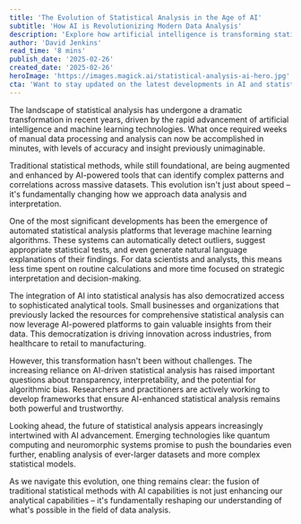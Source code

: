 ```yaml
---
title: 'The Evolution of Statistical Analysis in the Age of AI'
subtitle: 'How AI is Revolutionizing Modern Data Analysis'
description: 'Explore how artificial intelligence is transforming statistical analysis, making sophisticated data analytics more accessible and powerful while raising important questions about transparency and reliability in the age of AI-driven analysis.'
author: 'David Jenkins'
read_time: '8 mins'
publish_date: '2025-02-26'
created_date: '2025-02-26'
heroImage: 'https://images.magick.ai/statistical-analysis-ai-hero.jpg'
cta: 'Want to stay updated on the latest developments in AI and statistical analysis? Follow us on LinkedIn for expert insights and analysis that keeps you ahead of the curve.'
---
```


The landscape of statistical analysis has undergone a dramatic transformation in recent years, driven by the rapid advancement of artificial intelligence and machine learning technologies. What once required weeks of manual data processing and analysis can now be accomplished in minutes, with levels of accuracy and insight previously unimaginable.

Traditional statistical methods, while still foundational, are being augmented and enhanced by AI-powered tools that can identify complex patterns and correlations across massive datasets. This evolution isn't just about speed – it's fundamentally changing how we approach data analysis and interpretation.

One of the most significant developments has been the emergence of automated statistical analysis platforms that leverage machine learning algorithms. These systems can automatically detect outliers, suggest appropriate statistical tests, and even generate natural language explanations of their findings. For data scientists and analysts, this means less time spent on routine calculations and more time focused on strategic interpretation and decision-making.

The integration of AI into statistical analysis has also democratized access to sophisticated analytical tools. Small businesses and organizations that previously lacked the resources for comprehensive statistical analysis can now leverage AI-powered platforms to gain valuable insights from their data. This democratization is driving innovation across industries, from healthcare to retail to manufacturing.

However, this transformation hasn't been without challenges. The increasing reliance on AI-driven statistical analysis has raised important questions about transparency, interpretability, and the potential for algorithmic bias. Researchers and practitioners are actively working to develop frameworks that ensure AI-enhanced statistical analysis remains both powerful and trustworthy.

Looking ahead, the future of statistical analysis appears increasingly intertwined with AI advancement. Emerging technologies like quantum computing and neuromorphic systems promise to push the boundaries even further, enabling analysis of ever-larger datasets and more complex statistical models.

As we navigate this evolution, one thing remains clear: the fusion of traditional statistical methods with AI capabilities is not just enhancing our analytical capabilities – it's fundamentally reshaping our understanding of what's possible in the field of data analysis.